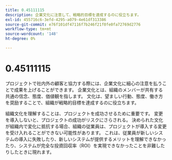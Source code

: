 ```yaml
---
title: 0.45111115
description: 企業文化に注意して、戦略的目標を達成するのに役立ちます。
exl-id: 455716c6-3efd-4295-a079-4e61df313386
source-git-commit: e76f101df47116f7b246f21f0fe0fa72769d2776
workflow-type: tm+mt
source-wordcount: '148'
ht-degree: 0%

---
```


# 0.45111115

プロジェクトで社内外の顧客と協力する際には、企業文化に細心の注意を払うことで成果を上げることができます。 企業文化とは、組織のメンバーが共有する共通の信念、態度、価値観を指します。 文化は、望ましい行動、態度、働き方を奨励することで、組織が戦略的目標を達成するのに役立ちます。

組織文化を理解することは、プロジェクトを成功させるために重要です。 変更を導入しないと、プロジェクトの成功がリスクにさらされる。 決められた文化が組織内で変化に抵抗する場合、組織の従業員は、プロジェクトが導入する変更を受け入れることができない可能性があります。 これは、従業員が新しいシステムの導入に失敗したり、新しいシステムが提供するメリットを理解できなかったり、システムが完全な投資回収率（ROI）を実現できなかったことを非難したりしたときに現れます。
